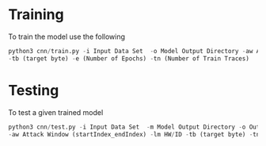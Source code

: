 # Training
To train the model use the following


```python
python3 cnn/train.py -i Input Data Set  -o Model Output Directory -aw Attack Window (startIndex_endIndex) -lm HW/ID 
-tb (target byte) -e (Number of Epochs) -tn (Number of Train Traces)
```

# Testing 
To test a given trained model


```python
python3 cnn/test.py -i Input Data Set  -m Model Output Directory -o Output Directory for Results 
-aw Attack Window (startIndex_endIndex) -lm HW/ID -tb (target byte) -tn (Number of Test Traces)
```
